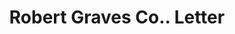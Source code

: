 ---
doi: 10.7916/D8JD67WZ
date_other: '1911'
date_other_textual: '1911'
form: correspondence
genre:
- Letters (correspondence)
name:
- Robert Graves Co.
object_in_context_url: https://biggert.cul.columbia.edu/items/view/ave_biggert_01109
subject_hierarchical_geographic:
- New York, New York, United States
subject_name:
- Robert Graves Co.
title: Robert Graves Co.. Letter
sort_title: Robert Graves Co.. Letter
call_number: ave_biggert_01109
coordinates:
- 40.71277777777778,-74.00583333333333
pid: ave_biggert_01109
identifiers: ave_biggert_01109
thumbnail: false
permalink: /biggert/ave_biggert_01109/
layout: iiif-image-page
---
